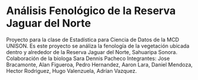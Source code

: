 # Análisis Fenológico de la Reserva Jaguar del Norte
Proyecto para la clase de Estadística para Ciencia de Datos de la MCD UNISON.
Es este proyecto se análiza la fenología de la vegetación ubicada dentro y alrededor de la Reserva Jaguar del Norte, Sahuaripa Sonora.
Colaboración de la biologa Sara Dennis Pacheco
Integrantes: Jose Bracamonte, Alan Figueroa, Pedro Hernandez, Aaron Lara, Daniel Mendoza, Hector Rodriguez, Hugo Valenzuela, Adrían Vazquez.
